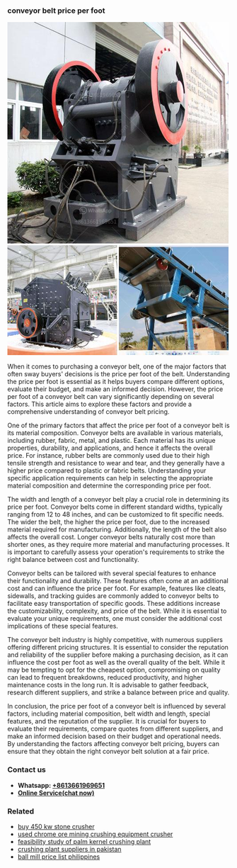 <h3>conveyor belt price per foot</h3><img src='1708332650.jpg' alt=''><p>When it comes to purchasing a conveyor belt, one of the major factors that often sway buyers' decisions is the price per foot of the belt. Understanding the price per foot is essential as it helps buyers compare different options, evaluate their budget, and make an informed decision. However, the price per foot of a conveyor belt can vary significantly depending on several factors. This article aims to explore these factors and provide a comprehensive understanding of conveyor belt pricing.</p><p>One of the primary factors that affect the price per foot of a conveyor belt is its material composition. Conveyor belts are available in various materials, including rubber, fabric, metal, and plastic. Each material has its unique properties, durability, and applications, and hence it affects the overall price. For instance, rubber belts are commonly used due to their high tensile strength and resistance to wear and tear, and they generally have a higher price compared to plastic or fabric belts. Understanding your specific application requirements can help in selecting the appropriate material composition and determine the corresponding price per foot.</p><p>The width and length of a conveyor belt play a crucial role in determining its price per foot. Conveyor belts come in different standard widths, typically ranging from 12 to 48 inches, and can be customized to fit specific needs. The wider the belt, the higher the price per foot, due to the increased material required for manufacturing. Additionally, the length of the belt also affects the overall cost. Longer conveyor belts naturally cost more than shorter ones, as they require more material and manufacturing processes. It is important to carefully assess your operation's requirements to strike the right balance between cost and functionality.</p><p>Conveyor belts can be tailored with several special features to enhance their functionality and durability. These features often come at an additional cost and can influence the price per foot. For example, features like cleats, sidewalls, and tracking guides are commonly added to conveyor belts to facilitate easy transportation of specific goods. These additions increase the customizability, complexity, and price of the belt. While it is essential to evaluate your unique requirements, one must consider the additional cost implications of these special features.</p><p>The conveyor belt industry is highly competitive, with numerous suppliers offering different pricing structures. It is essential to consider the reputation and reliability of the supplier before making a purchasing decision, as it can influence the cost per foot as well as the overall quality of the belt. While it may be tempting to opt for the cheapest option, compromising on quality can lead to frequent breakdowns, reduced productivity, and higher maintenance costs in the long run. It is advisable to gather feedback, research different suppliers, and strike a balance between price and quality.</p><p>In conclusion, the price per foot of a conveyor belt is influenced by several factors, including material composition, belt width and length, special features, and the reputation of the supplier. It is crucial for buyers to evaluate their requirements, compare quotes from different suppliers, and make an informed decision based on their budget and operational needs. By understanding the factors affecting conveyor belt pricing, buyers can ensure that they obtain the right conveyor belt solution at a fair price.</p><h3>Contact us</h3><ul><li><strong>Whatsapp:&nbsp;<a href="https://wa.me/8613661969651">+8613661969651</a></strong></li><li><a href="https://swt.shibang-china.com/?git&amp;zhl&amp;conveyor belt price per foot"><strong>Online Service(chat now)</strong></a></li></ul><h3>Related</h3><ul><li><a href='buy 450 kw stone crusher.md'>buy 450 kw stone crusher</a></li><li><a href='used chrome ore mining crushing equipment crusher.md'>used chrome ore mining crushing equipment crusher</a></li><li><a href='feasibility study of palm kernel crushing plant.md'>feasibility study of palm kernel crushing plant</a></li><li><a href='crushing plant suppliers in pakistan.md'>crushing plant suppliers in pakistan</a></li><li><a href='ball mill price list philippines.md'>ball mill price list philippines</a></li></ul>